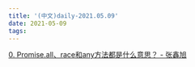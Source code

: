 ```yaml
---
title: '(中文)daily-2021.05.09'
date: 2021-05-09
tags:
---
```


[0. Promise.all、race和any方法都是什么意思？ - 张鑫旭](https://www.zhangxinxu.com/wordpress/2021/05/promise-all-race-any/)